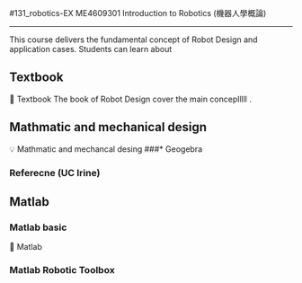 #131_robotics-EX
ME4609301 Introduction to Robotics (機器人學概論)

----------------------------------------------------------------------------------------------------------------------


This course delivers the fundamental concept of Robot Design and application cases. Students can  learn about  

## Textbook  
🔰 Textbook 
The book of Robot Design cover the main conceplllll
.

## Mathmatic and mechanical design   
💡 Mathmatic and mechancal desing
###* Geogebra

### Referecne (UC Irine)




## Matlab 

### Matlab basic
🔰 Matlab


### Matlab Robotic Toolbox
